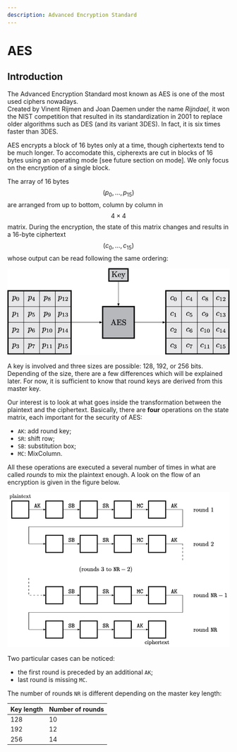 ```yaml
---
description: Advanced Encryption Standard
---
```


# AES

## Introduction

The Advanced Encryption Standard most known as AES is one of the most used ciphers nowadays.  
Created by Vinent Rijmen and Joan Daemen under the name _Rijndael,_ it won the NIST competition that resulted in its standardization in 2001 to replace older algorithms such as DES \(and its variant 3DES\). In fact, it is six times faster than 3DES.

AES encrypts a block of 16 bytes only at a time, though ciphertexts tend to be much longer. To accomodate this, cipherexts are cut in blocks of 16 bytes using an operating mode \[see future section on mode\]. We only focus on the encryption of a single block.

The array of 16 bytes$$(p_0,\ldots,p_{15})$$are arranged from up to bottom, column by column in $$4 \times 4$$matrix. During the encryption, the state of this matrix changes and results in a 16-byte ciphertext$$(c_0,\ldots,c_{15})$$whose output can be read following the same ordering:

![AES encryption.](../../.gitbook/assets/figures-figure2.svg)

A key is involved and three sizes are possible: 128, 192, or 256 bits. Depending of the size, there are a few differences which will be explained later. For now, it is sufficient to know that round keys are derived from this master key.

Our interest is to look at what goes inside the transformation between the plaintext and the ciphertext. Basically, there are **four** operations on the state matrix, each important for the security of AES:

* `AK`: add round key;
* `SR`: shift row;
* `SB`: substitution box;
* `MC`: MixColumn.

All these operations are executed a several number of times in what are called _rounds_ to mix the plaintext enough. A look on the flow of an encryption is given in the figure below.

![Rounds of AES.](../../.gitbook/assets/figures-figure0.svg)

Two particular cases can be noticed:

* the first round is preceded by an additional `AK`;
* last round is missing `MC`.

The number of rounds `NR` is different depending on the master key length:

| Key length | Number of rounds |
| :--- | :--- |
| 128 | 10 |
| 192 | 12 |
| 256 | 14 |




